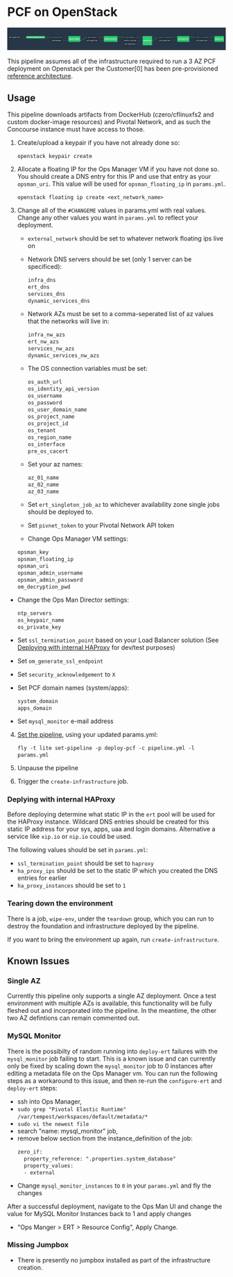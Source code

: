 # PCF on OpenStack

![Concourse Pipeline](embed.png)

This pipeline assumes all of the infrastructure required to run a
3 AZ PCF deployment on Openstack per the Customer[0] has been pre-provisioned [reference
architecture](http://docs.pivotal.io/pivotalcf/1-10/refarch/openstack/openstack_ref_arch.html).

## Usage

This pipeline downloads artifacts from DockerHub (czero/cflinuxfs2 and custom
docker-image resources) and Pivotal Network, and as such the Concourse instance
must have access to those.

1. Create/upload a keypair if you have not already done so:

    ```
    openstack keypair create
    ```
    
2. Allocate a floating IP for the Ops Manager VM if you have not done so. You
   should create a DNS entry for this IP and use that entry as your 
   `opsman_uri`. This value will be used for `opsman_floating_ip` in `params.yml`.
   
   ```
   openstack floating ip create <ext_network_name>
   ```

3. Change all of the `#CHANGEME` values in params.yml with real values. Change
   any other values you want in `params.yml` to reflect your deployment.

   - `external_network` should be set to whatever network floating ips live on

   - Network DNS servers should be set (only 1 server can be specificed):
   
     ```
     infra_dns
     ert_dns
     services_dns
     dynamic_services_dns
     ```

   - Network AZs must be set to a comma-seperated list of az values that the
     networks will live in:

       ```
       infra_nw_azs
       ert_nw_azs
       services_nw_azs
       dynamic_services_nw_azs
       ```

   - The OS connection variables must be set:

     ```
     os_auth_url
     os_identity_api_version
     os_username
     os_password
     os_user_domain_name
     os_project_name
     os_project_id
     os_tenant
     os_region_name
     os_interface
     pre_os_cacert
     ```

   - Set your az names:

     ```
     az_01_name
     az_02_name
     az_03_name
     ```

   - Set `ert_singleton_job_az` to whichever availability zone single jobs
     should be deployed to.

   - Set `pivnet_token` to your Pivotal Network API token

   - Change Ops Manager VM settings:
 
    ```
    opsman_key
    opsman_floating_ip
    opsman_uri
    opsman_admin_username
    opsman_admin_password
    om_decryption_pwd
    ``` 
    
  - Change the Ops Man Director settings:
  
    ```
    ntp_servers
    os_keypair_name
    os_private_key
    ```
    
  - Set `ssl_termination_point` based on your Load Balancer solution (See 
    [Deploying with internal HAProxy](#deplying-with-internal-haproxy) for 
    dev/test purposes)
  
  - Set `om_generate_ssl_endpoint`
  
  - Set `security_acknowledgement` to `X`
  
  - Set PCF domain names (system/apps):
  
    ```
    system_domain
    apps_domain
    ```
    
  - Set `mysql_monitor` e-mail address

4. [Set the pipeline](http://concourse.ci/single-page.html#fly-set-pipeline), using your updated params.yml:

    ```
    fly -t lite set-pipeline -p deploy-pcf -c pipeline.yml -l params.yml
    ```

5. Unpause the pipeline
6. Trigger the `create-infrastructure` job.

### Deplying with internal HAProxy

Before deploying determine what static IP in the `ert` pool will be used for 
the HAProxy instance. Wildcard DNS entries should be created for this static
IP address for your sys, apps, uaa and login domains. Alternative a service
like `xip.io` or `nip.io` could be used.

The following values should be set in `params.yml`:

  - `ssl_termination_point` should be set to `haproxy`
  - `ha_proxy_ips` should be set to the static IP which you created the DNS
    entries for earlier
  - `ha_proxy_instances` should be set to `1`

### Tearing down the environment

There is a job, `wipe-env`, under the `teardown` group, which you can run to 
destroy the foundation and infrastructure deployed by the pipeline.

If you want to bring the environment up again, run `create-infrastructure`.

## Known Issues

### Single AZ

Currently this pipeline only supports a single AZ deployment. Once a test
environment with multiple AZs is available, this functionality will be fully
fleshed out and incorporated into the pipeline. In the meantime, the other
two AZ defintions can remain commented out.

### MySQL Monitor

There is the possibilty of random running into `deploy-ert` failures with
the `mysql_monitor` job failing to start. This is a known issue and can
currently only be fixed by scaling down the `mysql_monitor` job to 0 instances
after editing a metadata file on the Ops Manager vm. You can run the following
steps as a workaround to this issue, and then re-run the `configure-ert` and
`deploy-ert` steps:

  - ssh into Ops Manager,
  - `sudo grep "Pivotal Elastic Runtime" /var/tempest/workspaces/default/metadata/*` 
  - `sudo vi the newest file`
  - search "name: mysql_monitor" job,
  - remove below section from the instance_definition of the job:
    ```
    zero_if:
      property_reference: ".properties.system_database"
      property_values:
      - external
    ```
  - Change `mysql_monitor_instances` to `0` in your `params.yml` and fly the changes
  
After a successful deployment, navigate to the Ops Man UI and change the value
for MySQL Monitor Instances back to 1 and apply changes
  - "Ops Manger > ERT > Resource Config", Apply Change.

### Missing Jumpbox
* There is presently no jumpbox installed as part of the infrastructure creation.
